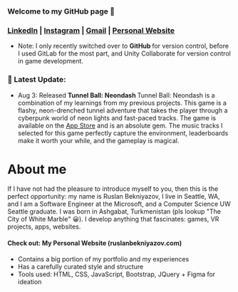### Welcome to my GitHub page 👋

### [LinkedIn](https://www.linkedin.com/in/ruslan-bekniyazov/) | [Instagram]([https://www.instagram.com/ruslan.bekn/](https://www.instagram.com/ruslan.bekn/)) | [Gmail](https://mail.google.com/mail/?view=cm&source=mailto&to=rus.bekniyazov@gmail.com) | [Personal Website](https://www.ruslanbekniyazov.com)

* Note: I only recently switched over to <b> GitHub </b> for version control, before I used GitLab for the most part, and Unity Collaborate for version control in game development.

### :tada: Latest Update:
* Aug 3: Released <b>Tunnel Ball: Neondash </b>
                Tunnel Ball: Neondash is a combination of my learnings from my previous projects. This game is a flashy, neon-drenched tunnel adventure that takes the player through a cyberpunk world of neon lights and fast-paced tracks. The game is available on the <a href="https://apps.apple.com/us/app/tunnel-ball-neondash/id6457107717"> App Store</a> and is an absolute gem. The music tracks I selected for this game perfectly capture the environment, leaderboards make it worth your while, and the gameplay is magical.

# About me

If I have not had the pleasure to introduce myself to you, then this is the perfect opportunity: my name is Ruslan Bekniyazov, I live in Seattle, WA, and I am a Software Engineer at the Microsoft, and a Computer Science UW Seattle graduate. I was born in Ashgabat, Turkmenistan (pls lookup "The City of White Marble" 😀). I develop anything that fascinates: games, VR projects, apps, websites.

#### Check out: My Personal Website (ruslanbekniyazov.com)
* Contains a big portion of my portfolio and my experiences
* Has a carefully curated style and structure
* Tools used: HTML, CSS, JavaScript, Bootstrap, JQuery + Figma for ideation
